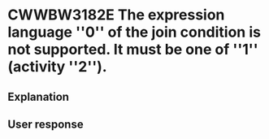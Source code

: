 # CWWBW3182E The expression language ''0'' of the join condition is not supported. It must be one of ''1'' (activity ''2'').

## Explanation

## User response